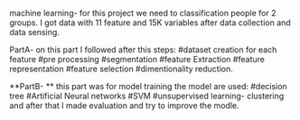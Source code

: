 machine learning- for this project we need to classification people for 2 groups. I got data with 11 feature and 15K variables after data collection and data sensing.

PartA- on this part I followed after this steps: #dataset creation for each feature #pre processing #segmentation #feature Extraction #feature representation #feature selection #dimentionality reduction.

**PartB- ** this part was for model training the model are used: #decision tree #Artificial Neural networks #SVM #unsupervised learning- clustering and after that I made evaluation and try to improve the modle.
